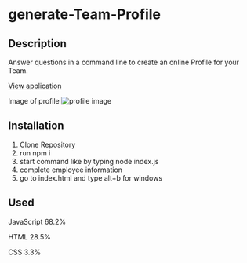 # generate-Team-Profile

## Description

Answer questions in a command line to create an online Profile for your Team.

[View application](https://youtu.be/l8J6aRLOIak)

Image of profile
![profile image](https://user-images.githubusercontent.com/77172445/121989841-69c5ec80-cd62-11eb-9220-72bfb9c51fa5.png)

## Installation

1. Clone Repository
2. run npm i 
3. start command like by typing node index.js
4. complete employee information
5. go to index.html and type alt+b for windows 

## Used

JavaScript
68.2%
 
HTML
28.5%
 
CSS
3.3%
